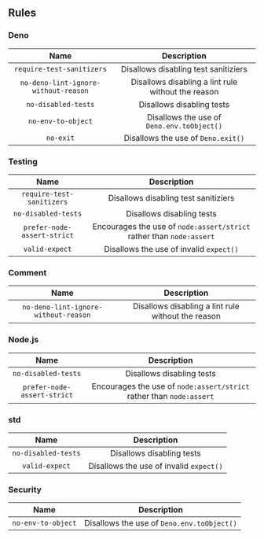 <!-- This file was generated by `tools/check-and-list-rules.js`. -->

## Rules

### Deno

|                 Name                 |                    Description                     |
| :----------------------------------: | :------------------------------------------------: |
|      `require-test-sanitizers`       |        Disallows disabling test sanitiziers        |
| `no-deno-lint-ignore-without-reason` | Disallows disabling a lint rule without the reason |
|         `no-disabled-tests`          |             Disallows disabling tests              |
|          `no-env-to-object`          |     Disallows the use of `Deno.env.toObject()`     |
|              `no-exit`               |         Disallows the use of `Deno.exit()`         |

### Testing

|            Name             |                             Description                              |
| :-------------------------: | :------------------------------------------------------------------: |
|  `require-test-sanitizers`  |                 Disallows disabling test sanitiziers                 |
|     `no-disabled-tests`     |                      Disallows disabling tests                       |
| `prefer-node-assert-strict` | Encourages the use of `node:assert/strict` rather than `node:assert` |
|       `valid-expect`        |               Disallows the use of invalid `expect()`                |

### Comment

|                 Name                 |                    Description                     |
| :----------------------------------: | :------------------------------------------------: |
| `no-deno-lint-ignore-without-reason` | Disallows disabling a lint rule without the reason |

### Node.js

|            Name             |                             Description                              |
| :-------------------------: | :------------------------------------------------------------------: |
|     `no-disabled-tests`     |                      Disallows disabling tests                       |
| `prefer-node-assert-strict` | Encourages the use of `node:assert/strict` rather than `node:assert` |

### std

|        Name         |               Description               |
| :-----------------: | :-------------------------------------: |
| `no-disabled-tests` |        Disallows disabling tests        |
|   `valid-expect`    | Disallows the use of invalid `expect()` |

### Security

|        Name        |                Description                 |
| :----------------: | :----------------------------------------: |
| `no-env-to-object` | Disallows the use of `Deno.env.toObject()` |
